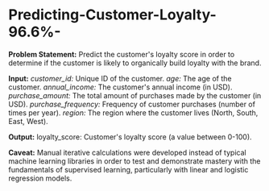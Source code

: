# Predicting-Customer-Loyalty-96.6%-

__Problem Statement:__
Predict the customer's loyalty score in order to determine if the customer is likely to organically build loyalty with the brand.

__Input:__
_customer_id:_ Unique ID of the customer.
_age:_ The age of the customer.
_annual_income:_ The customer's annual income (in USD).
_purchase_amount:_ The total amount of purchases made by the customer (in USD).
_purchase_frequency:_ Frequency of customer purchases (number of times per year).
_region:_ The region where the customer lives (North, South, East, West).

__Output:__
loyalty_score: Customer's loyalty score (a value between 0-100).

__Caveat:__
Manual iterative calculations were developed instead of typical machine learning libraries in order to test and demonstrate mastery with the fundamentals of supervised learning, particularly with linear and logistic regression models.
